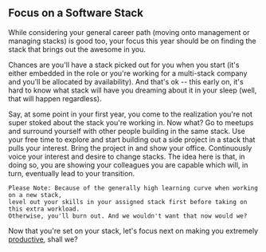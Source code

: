 Focus on a Software Stack
---

While considering your general career path (moving onto management or managing stacks) is good too, your focus this year should be on finding the stack that brings out the awesome in you.

Chances are you'll have a stack picked out for you when you start (it's either embedded in the role or you're working for a multi-stack company and you'll be allocated by availability).
And that's ok -- this early on, it's hard to know what stack will have you dreaming about it in your sleep (well, that will happen regardless).

Say, at some point in your first year, you come to the realization you're not super stoked about the stack you're working in. Now what?
Go to meetups and surround yourself with other people building in the same stack. Use your free time to explore and start building out a side project in a stack that pulls your interest.
Bring the project in and show your office. Continuously voice your interest and desire to change stacks.
The idea here is that, in doing so, you are showing your colleagues you are capable which will, in turn, eventually lead to your transition.

    Please Note: Because of the generally high learning curve when working on a new stack,
    level out your skills in your assigned stack first before taking on this extra workload.
    Otherwise, you'll burn out. And we wouldn't want that now would we?

Now that you're set on your stack, let's focus next on making you extremely [productive](early-career-toolkit/customize_your_environment), shall we?
